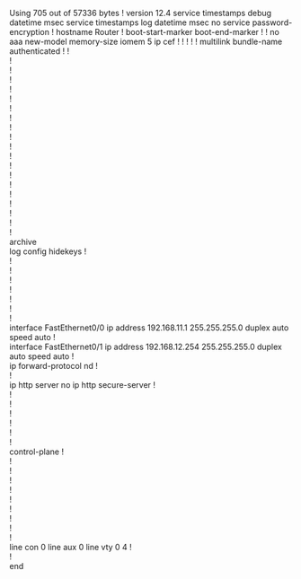 Using 705 out of 57336 bytes
!
version 12.4
service timestamps debug datetime msec
service timestamps log datetime msec
no service password-encryption
!
hostname Router
!
boot-start-marker
boot-end-marker
!
!
no aaa new-model
memory-size iomem 5
ip cef
!
!
!
!
!
multilink bundle-name authenticated
!
!         
!         
!         
!         
!         
!         
!         
!         
!         
!         
!         
!         
!         
!         
!         
!         
!         
!         
!         
!         
archive   
 log config
  hidekeys
  !         
!         
!         
!         
!         
!         
!         
!         
interface FastEthernet0/0
 ip address 192.168.11.1 255.255.255.0
 duplex auto
 speed auto
!         
interface FastEthernet0/1
 ip address 192.168.12.254 255.255.255.0
 duplex auto
 speed auto
!         
ip forward-protocol nd
!         
!         
ip http server
no ip http secure-server
!         
!         
!         
!         
!         
!         
!         
control-plane
!         
!         
!         
!         
!         
!         
!         
!         
!         
!         
line con 0
line aux 0
line vty 0 4
!         
!         
end 

